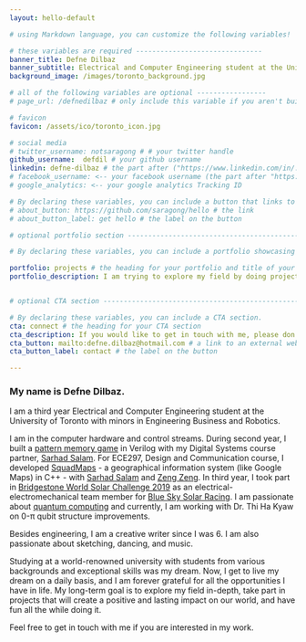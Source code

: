 ```yaml
---
layout: hello-default

# using Markdown language, you can customize the following variables!

# these variables are required -------------------------------
banner_title: Defne Dilbaz
banner_subtitle: Electrical and Computer Engineering student at the University of Toronto. Passionate about computer hardware and quantum computing.
background_image: /images/toronto_background.jpg

# all of the following variables are optional -----------------
# page_url: /defnedilbaz # only include this variable if you aren't building the page to your primary domain 

# favicon
favicon: /assets/ico/toronto_icon.jpg

# social media
# twitter_username: notsaragong # # your twitter handle
github_username:  defdil # your github username
linkedin: defne-dilbaz # the part after ("https://www.linkedin.com/in/...")
# facebook_username: <-- your facebook username (the part after "https://www.facebook.com/...")
# google_analytics: <-- your google analytics Tracking ID

# By declaring these variables, you can include a button that links to an external website or to media.
# about_button: https://github.com/saragong/hello # the link
# about_button_label: get hello # the label on the button

# optional portfolio section ------------------------------------------

# By declaring these variables, you can include a portfolio showcasing your work and organize your portfolio's items into a custom layout, all without adding any CSS. In addition, you must 1) create an HTML file in the_includes folder for each project with the text you'd like to display, and 2) create a YAML file in the _data folder describing the order in which each project should be shown and categorized. See `/includes/example.html` and `/_data/work.yml` for examples.

portfolio: projects # the heading for your portfolio and title of your YAML file
portfolio_description: I am trying to explore my field by doing projects in teams. If you have any questions about my projects, feel free to contact me.  # a description to be desplayed below the heading and above the content


# optional CTA section --------------------------------------------------

# By declaring these variables, you can include a CTA section.
cta: connect # the heading for your CTA section
cta_description: If you would like to get in touch with me, please don't hesitate to reach out. # a description to be desplayed below the heading and above the content
cta_button: mailto:defne.dilbaz@hotmail.com # a link to an external website or to media
cta_button_label: contact # the label on the button

---			
```

[//]: # (write a bit about yourself here)

### **My name is Defne Dilbaz.**
  
I am a third year Electrical and Computer Engineering student at the University of Toronto with minors in Engineering Business and Robotics. 

I am in the computer hardware and control streams. During second year, I built a [pattern memory game](https://github.com/defdil/Feel-The-Grid) in Verilog with my Digital Systems course partner, [Sarhad Salam](https://github.com/SarhadSalam). For ECE297, Design and Communication course, I developed [SquadMaps](https://www.youtube.com/watch?v=0NwSkulI8CA) - a geographical information system (like Google Maps) in C++ - with [Sarhad Salam](https://github.com/SarhadSalam) and [Zeng Zeng](https://github.com/XiuLuoShen). In third year, I took part in [Bridgestone World Solar Challenge 2019](https://www.worldsolarchallenge.org/) as an electrical-electromechanical team member for [Blue Sky Solar Racing](http://blueskysolar.utoronto.ca/?page_id=3687). I am passionate about [quantum computing](https://www.youtube.com/watch?v=tUWtEOjGNU0) and currently, I am working with Dr. Thi Ha Kyaw on 0-&#960; qubit structure improvements. 

Besides engineering, I am a creative writer since I was 6. I am also passionate about sketching, dancing, and music. 

Studying at a world-renowned university with students from various backgrounds and exceptional skills was my dream. Now, I get to live my dream on a daily basis, and I am forever grateful for all the opportunities I have in life. My long-term goal is to explore my field in-depth, take part in projects that will create a positive and lasting impact on our world, and have fun all the while doing it. 

Feel free to get in touch with me if you are interested in my work. 
